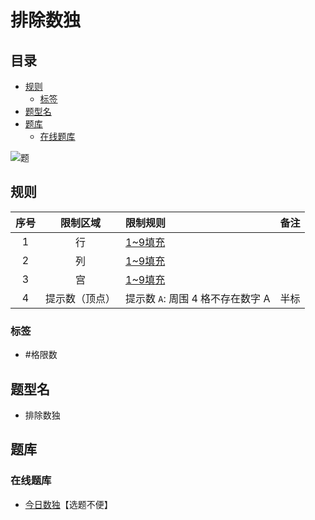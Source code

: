 # 排除数独
<!-- START doctoc generated TOC please keep comment here to allow auto update -->
<!-- DON'T EDIT THIS SECTION, INSTEAD RE-RUN doctoc TO UPDATE -->
## 目录

- [规则](#%E8%A7%84%E5%88%99)
  - [标签](#%E6%A0%87%E7%AD%BE)
- [题型名](#%E9%A2%98%E5%9E%8B%E5%90%8D)
- [题库](#%E9%A2%98%E5%BA%93)
  - [在线题库](#%E5%9C%A8%E7%BA%BF%E9%A2%98%E5%BA%93)

<!-- END doctoc generated TOC please keep comment here to allow auto update -->

![题](https://cn.sudoku.today/pic/03/exclude/61448_15472.png)

## 规则

| 序号  |  限制区域  | 限制规则                                             | 备注  |
|:---:|:------:|:-------------------------------------------------|:---:|
|  1  |   行    | [1~9填充]                                          |     |
|  2  |   列    | [1~9填充]                                          |     |
|  3  |   宫    | [1~9填充]                                          |     |
|  4  | 提示数（顶点） | 提示数 `A`: 周围 4 格不存在数字 A   | 半标  |

### 标签

- #格限数

## 题型名

- 排除数独

## 题库

### 在线题库

- [今日数独]【选题不便】

[1~9填充]: ../../../rules/rules.md#1to9填充

[今日数独]: https://cn.sudoku.today/g-exclude-sudoku/
